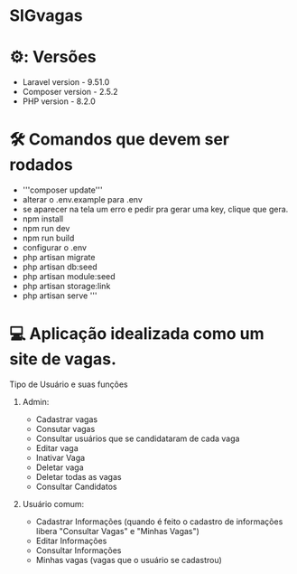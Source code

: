<h1 align="left"> SIGvagas </h1>

# ⚙️: Versões 
- Laravel version - 9.51.0
- Composer version - 2.5.2
- PHP version - 8.2.0

# 🛠️ Comandos que devem ser rodados

- '''composer update'''
- alterar o .env.example para .env
- se aparecer na tela um erro e pedir pra gerar uma key, clique que gera.
- npm install
- npm run dev
- npm run build
- configurar o .env
- php artisan migrate
- php artisan db:seed
- php artisan module:seed
- php artisan storage:link
- php artisan serve
'''
# 💻 Aplicação idealizada como um site de vagas.

Tipo de Usuário e suas funções
1. Admin: 
   - Cadastrar vagas
   - Consutar  vagas
   - Consultar usuários que se candidataram de cada vaga
   - Editar vaga
   - Inativar Vaga
   - Deletar vaga
   - Deletar todas as vagas
   - Consultar Candidatos
     
2. Usuário comum:
   - Cadastrar Informações (quando é feito o cadastro de informações libera "Consultar Vagas" e "Minhas Vagas")
   - Editar Informações
   - Consultar Informações
   - Minhas vagas (vagas que o usuário se cadastrou)
 
